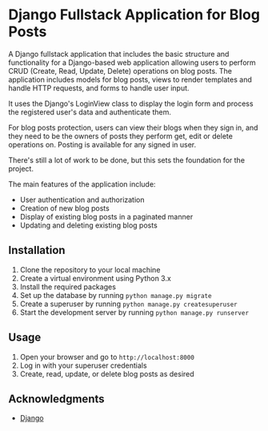 # Django Fullstack Application for Blog Posts

A Django fullstack application that includes the basic structure and functionality for a Django-based web application allowing users to perform CRUD (Create, Read, Update, Delete) operations on blog posts. The application includes models for blog posts, views to render templates and handle HTTP requests, and forms to handle user input.

It uses the Django's LoginView class to display the login form and process the registered user's data and authenticate them.

For blog posts protection, users can view their blogs when they sign in, and they need to be the owners of posts they perform get, edit or delete operations on. Posting is available for any signed in user.

There's still a lot of work to be done, but this sets the foundation for the project.


The main features of the application include:

- User authentication and authorization
- Creation of new blog posts
- Display of existing blog posts in a paginated manner
- Updating and deleting existing blog posts

## Installation

1. Clone the repository to your local machine
2. Create a virtual environment using Python 3.x
3. Install the required packages
4. Set up the database by running `python manage.py migrate`
5. Create a superuser by running `python manage.py createsuperuser`
6. Start the development server by running `python manage.py runserver`

## Usage

1. Open your browser and go to `http://localhost:8000`
2. Log in with your superuser credentials
3. Create, read, update, or delete blog posts as desired

## Acknowledgments

- [Django](https://www.djangoproject.com/)
